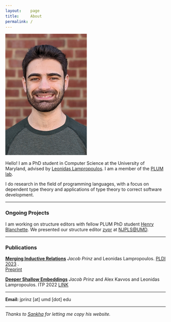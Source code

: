 ```yaml
---
layout:    page
title:     About
permalink: /
---
```


<img src="images/pp.jpg" class="pp">

Hello! I am a PhD student in Computer Science at the University of Maryland,
advised by [Leonidas Lampropoulos](https://lemonidas.github.io/).
I am a member of the <a href="https://plum-umd.github.io/">PLUM lab</a>.

I do research in the field of programming languages, with a focus on dependent type theory and applications of type theory to
correct software development.

<!-- If I uncomment this it will create a news feed like on Sankha's website -->
<!-- ---
### News

<ul class="posts">
{% for post in site.posts limit: 5 %}
{% if post.news %}
<li>{{post.content | markdownify | remove: "<p>" | remove: "</p>"}}<span>{{ post.date | date: '%B %d, %Y' }}</span></li>
{% else %}
<li>New post: <a href="{{ post.url | prepend: site.baseurl }}">{{ post.title }}</a><span>{{ post.date | date: '%B %d, %Y' }}</span></li>
{% endif %}
{% endfor %}
</ul>

[[More ...](/news/)] -->

---
### Ongoing Projects

I am working on structure editors with fellow PLUM PhD student [Henry Blanchette](https://plum-umd.github.io/people/#_people/henry_blanchette.md). We presented our structure editor [zypr](https://riib11.github.io/zypr/) at [NJPLS@UMD](https://njpls.org/oct22.html#blanchette).
<!-- Zypr allows users to select the area inside one node of the AST but outside another, which allows fluid editing of an AST directly. -->

---
### Publications

[**Merging Inductive Relations**](https://lemonidas.github.io/pdf/MergingInductiveRelations.pdf)
_Jacob Prinz_ and Leonidas Lampropoulos.
[PLDI 2023](https://pldi23.sigplan.org/) .<br>
<span class="pubs-subtext">
[Preprint](https://lemonidas.github.io/pdf/MergingInductiveRelations.pdf)
</span>

[**Deeper Shallow Embeddings**](https://doi.org/10.4230/LIPIcs.ITP.2022.28)
_Jacob Prinz_ and Alex Kavvos and Leonidas Lampropoulos. ITP 2022
<a href="https://doi.org/10.4230/LIPIcs.ITP.2022.28">LINK</a>

<!-- [**Mathematical Muffin Morsels**](https://doi.org/10.1142/11689)
Gasarch, W., Metz, E., _Prinz, J._, Smolyak, D. 
World Scientific, 2020. -->

---

<i class="about-icon fa fa-envelope"></i> **Email:** jprinz [at] umd [dot] edu <br>
<!-- <i class="about-icon fa fa-twitter"></i> [@ngsankha](https://twitter.com/ngsankha) | <i class="about-icon fa fa-github"></i> [ngsankha](https://github.com/ngsankha)<br> -->

---

<i class="thank-you">Thanks to [Sankha](https://sankhs.com/) for letting me copy his website.</i>